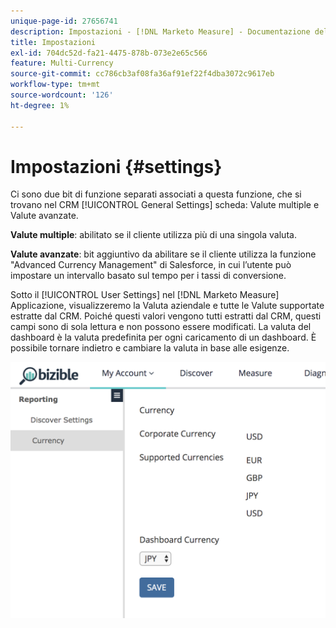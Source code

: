 ```yaml
---
unique-page-id: 27656741
description: Impostazioni - [!DNL Marketo Measure] - Documentazione del prodotto
title: Impostazioni
exl-id: 704dc52d-fa21-4475-878b-073e2e65c566
feature: Multi-Currency
source-git-commit: cc786cb3af08fa36af91ef22f4dba3072c9617eb
workflow-type: tm+mt
source-wordcount: '126'
ht-degree: 1%

---
```


# Impostazioni {#settings}

Ci sono due bit di funzione separati associati a questa funzione, che si trovano nel CRM [!UICONTROL General Settings] scheda: Valute multiple e Valute avanzate.

**Valute multiple**: abilitato se il cliente utilizza più di una singola valuta.

**Valute avanzate**: bit aggiuntivo da abilitare se il cliente utilizza la funzione &quot;Advanced Currency Management&quot; di Salesforce, in cui l’utente può impostare un intervallo basato sul tempo per i tassi di conversione.

Sotto il [!UICONTROL User Settings] nel [!DNL Marketo Measure] Applicazione, visualizzeremo la Valuta aziendale e tutte le Valute supportate estratte dal CRM. Poiché questi valori vengono tutti estratti dal CRM, questi campi sono di sola lettura e non possono essere modificati. La valuta del dashboard è la valuta predefinita per ogni caricamento di un dashboard. È possibile tornare indietro e cambiare la valuta in base alle esigenze.

![](assets/one-1.png)
